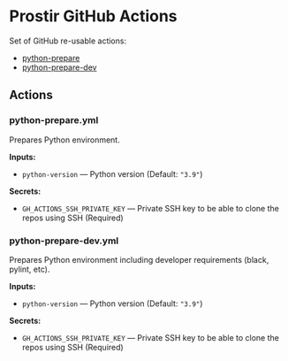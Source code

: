 # Prostir GitHub Actions

Set of GitHub re-usable actions:

* [python-prepare](#python-prepare.yml)
* [python-prepare-dev](#python-prepare-dev.yml)

## Actions

### python-prepare.yml

Prepares Python environment.

**Inputs:**

* `python-version` — Python version (Default: `"3.9"`)

**Secrets:**

* `GH_ACTIONS_SSH_PRIVATE_KEY` — Private SSH key to be able to clone the repos using SSH (Required)

### python-prepare-dev.yml

Prepares Python environment including developer requirements (black, pylint, etc).

**Inputs:**

* `python-version` — Python version (Default: `"3.9"`)

**Secrets:**

* `GH_ACTIONS_SSH_PRIVATE_KEY` — Private SSH key to be able to clone the repos using SSH (Required)
